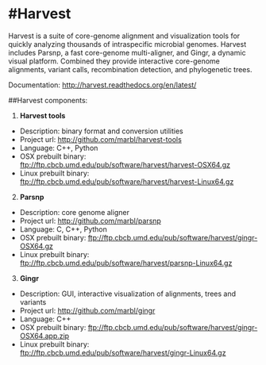 
#Harvest
======= 

Harvest is a suite of core-genome alignment and
visualization tools for quickly analyzing thousands of intraspecific
microbial genomes. Harvest includes Parsnp, a fast core-genome
multi-aligner, and Gingr, a dynamic visual platform. Combined they
provide interactive core-genome alignments, variant calls,
recombination detection, and phylogenetic trees.

Documentation: http://harvest.readthedocs.org/en/latest/

##Harvest components:

1. **Harvest tools**
  * Description: binary format and conversion utilities
  * Project url: http://github.com/marbl/harvest-tools
  * Language: C++, Python
  * OSX prebuilt binary: ftp://ftp.cbcb.umd.edu/pub/software/harvest/harvest-OSX64.gz
  * Linux prebuilt binary: ftp://ftp.cbcb.umd.edu/pub/software/harvest/harvest-Linux64.gz

2. **Parsnp**
  * Description: core genome aligner
  * Project url: http://github.com/marbl/parsnp
  * Language: C, C++, Python
  * OSX prebuilt binary: ftp://ftp.cbcb.umd.edu/pub/software/harvest/gingr-OSX64.gz
  * Linux prebuilt binary: ftp://ftp.cbcb.umd.edu/pub/software/harvest/parsnp-Linux64.gz

3. **Gingr**
  * Description: GUI, interactive visualization of alignments, trees and variants
  * Project url: http://github.com/marbl/gingr
  * Language: C++
  * OSX prebuilt binary: ftp://ftp.cbcb.umd.edu/pub/software/harvest/gingr-OSX64.app.zip
  * Linux prebuilt binary: ftp://ftp.cbcb.umd.edu/pub/software/harvest/gingr-Linux64.gz